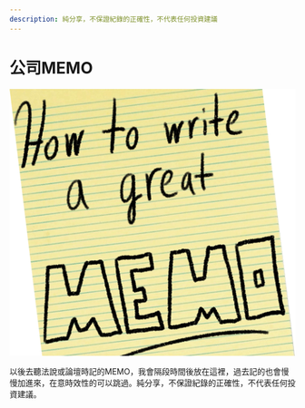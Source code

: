 ```yaml
---
description: 純分享，不保證紀錄的正確性，不代表任何投資建議
---
```


# 公司MEMO

![](../../.gitbook/assets/how-to-write-a-great-memo.png)

以後去聽法說或論壇時記的MEMO，我會隔段時間後放在這裡，過去記的也會慢慢加進來，在意時效性的可以跳過。純分享，不保證紀錄的正確性，不代表任何投資建議。

